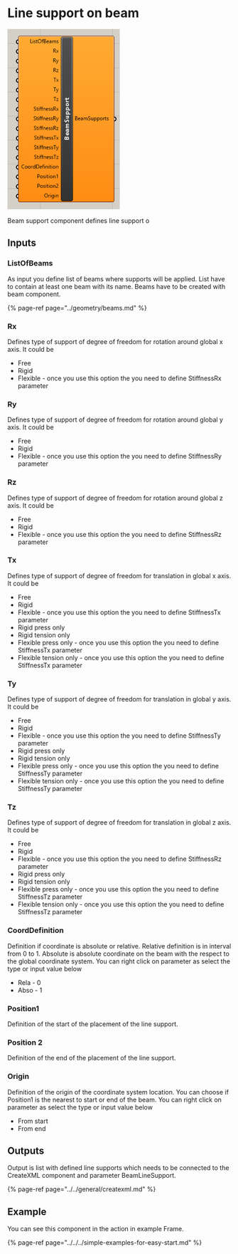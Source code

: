 # Line support on beam

![Line support on beam component](../../../../.gitbook/assets/linesupportonbeamcomponent.png)

Beam support component defines line support o

## Inputs‌ <a id="inputs"></a>

### ListOfBeams <a id="listofnodes"></a>

‌As input you define list of beams where supports will be applied. List have to contain at least one beam with its name. Beams have to be created with beam component.

{% page-ref page="../geometry/beams.md" %}

### Rx <a id="rx"></a>

‌Defines type of support of degree of freedom for rotation around global x axis. It could be‌

* Free
* Rigid
* Flexible - once you use this option the you need to define StiffnessRx parameter

### ‌Ry

‌Defines type of support of degree of freedom for rotation around global y axis. It could be‌

* Free
* Rigid
* Flexible - once you use this option the you need to define StiffnessRy parameter

### ‌Rz

‌Defines type of support of degree of freedom for rotation around global z axis. It could be‌

* Free
* Rigid
* Flexible - once you use this option the you need to define StiffnessRz parameter

### ‌Tx

‌Defines type of support of degree of freedom for translation in global x axis. It could be‌

* Free
* Rigid
* Flexible - once you use this option the you need to define StiffnessTx parameter
* Rigid press only
* Rigid tension only
* Flexible press only - once you use this option the you need to define StiffnessTx parameter
* Flexible tension only - once you use this option the you need to define StiffnessTx parameter

### **Ty** <a id="ty"></a>

‌Defines type of support of degree of freedom for translation in global y axis. It could be‌

* Free
* Rigid
* Flexible - once you use this option the you need to define StiffnessTy parameter
* Rigid press only
* Rigid tension only
* Flexible press only - once you use this option the you need to define StiffnessTy parameter
* Flexible tension only - once you use this option the you need to define StiffnessTy parameter

### ‌Tz

‌Defines type of support of degree of freedom for translation in global z axis. It could be‌

* Free
* Rigid
* Flexible - once you use this option the you need to define StiffnessRz parameter
* Rigid press only
* Rigid tension only
* Flexible press only - once you use this option the you need to define StiffnessTz parameter
* Flexible tension only - once you use this option the you need to define StiffnessTz parameter

### CoordDefinition

Definition if coordinate is absolute or relative.  Relative definition is in interval from 0 to 1. Absolute is absolute coordinate on the beam with the respect to the global coordinate system. You can right click on parameter as select the type or input value below

* Rela - 0
* Abso - 1

### Position1

Definition of the start of the placement of the line support.

### Position 2

Definition of the end of the placement of the line support.

### Origin

Definition of the origin of the coordinate system location. You can choose if Position1 is the nearest to start or end of the beam. You can right click on parameter as select the type or input value below

* From start
* From end

## Outputs‌ <a id="outputs"></a>

Output is list with defined line supports which needs to be connected to the CreateXML component and parameter BeamLineSupport.

{% page-ref page="../../general/createxml.md" %}

## Example

You can see this component in the action in example Frame.

{% page-ref page="../../../simple-examples-for-easy-start.md" %}



